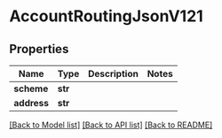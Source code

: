 # AccountRoutingJsonV121

## Properties
Name | Type | Description | Notes
------------ | ------------- | ------------- | -------------
**scheme** | **str** |  | 
**address** | **str** |  | 

[[Back to Model list]](../README.md#documentation-for-models) [[Back to API list]](../README.md#documentation-for-api-endpoints) [[Back to README]](../README.md)


